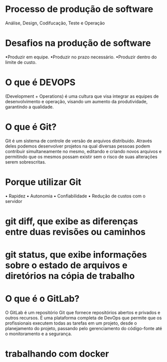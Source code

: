 # Processo de produção de software
Análise, Design, Codifucação, Teste e Operação

# Desafios na produção de software
•Produzir em equipe.
•Produzir no prazo necessário.
•Produzir dentro do limite de custo.

# O que é DEVOPS
(Development + Operations)
é uma cultura que visa integrar as
equipes de desenvolvimento e
operação, visando um aumento
da produtividade, garantindo a
qualidade.

# O que é Git?
Git é um sistema de controle de versão de arquivos distribuido. Através deles
podemos desenvolver projetos na qual diversas pessoas podem contribuir
simultaneamente no mesmo, editando e criando novos arquivos e permitindo
que os mesmos possam existir sem o risco de suas alterações serem
sobrescritas.

# Porque utilizar Git
• Rapidez
• Autonomia
• Confiabilidade
• Redução de custos com o servidor

# git diff, que exibe as diferenças entre duas revisões ou caminhos

# git status, que exibe informações sobre o estado de arquivos e diretórios na cópia de trabalho


# O que é o GitLab?

O GitLab é um repositório Git que fornece repositórios abertos e privados e
outros recursos. É uma plataforma completa de DevOps que permite que
os profissionais executem todas as tarefas em um projeto, desde o
planejamento do projeto, passando pelo gerenciamento do código-fonte até
o monitoramento e a segurança.

# trabalhando com docker



